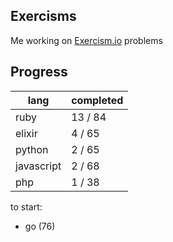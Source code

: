 ## Exercisms

Me working on [Exercism.io](http://exercism.io/) problems

## Progress

lang       | completed
-----------|-----------
ruby       | 13 / 84
elixir     |  4 / 65
python     |  2 / 65
javascript |  2 / 68
php        |  1 / 38

to start:
- go (76)
